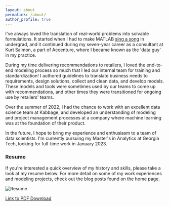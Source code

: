 ```yaml
---
layout: about
permalink: /about/
author_profile: true
---
```



I've always loved the translation of real-world problems into solvable formulations. It started when I had to make MATLAB
[sing a song]("https://youtu.be/HG35mFxPuzU") in undergrad, and it continued during my seven-year career as a consultant at Kurt Salmon, a part of Accenture, 
where I became known as the 'data guy' in my practice. 

During my time delivering recommendations to retailers, I loved the end-to-end modeling process so much that I led our internal team for training and standardization! I authored guidelines to translate business needs to requirements, design solutions, collect and clean data, and develop models. These models and tools were sometimes used by our teams to come up with recommendations, and other times they were transitioned for ongoing use by retailers' teams.

Over the summer of 2022, I had the chance to work with an excellent data science team at Kabbage, and developed an understanding of modeling and project management processes at a company where machine learning was at the foundation of their product. 

In the future, I hope to bring my experience and enthusiasm to a team of data scientists. I'm currently pursuing my Master's in Analytics at Georgia Tech, looking for full-time work in January 2023.

### Resume

If you're interested a quick overview of my history and skills, please take a look at my resume below. For more detail on some of my work experiences and modeling projects, check out the blog posts found on the home page.

![Resume](/images/AndrewTaylor_Resume_202209.png)

[Link to PDF Download](/images/AndrewTaylor_Resume_202209.pdf)